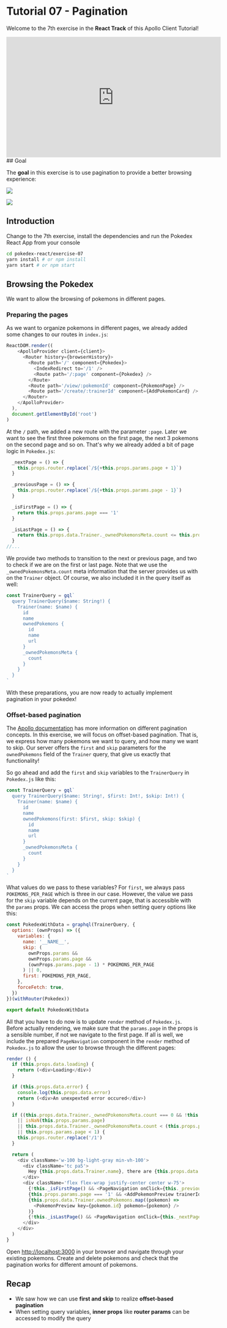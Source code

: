 # Tutorial 07 - Pagination

Welcome to the 7th exercise in the **React Track** of this Apollo Client Tutorial!

<iframe width="560" height="315" src="https://www.youtube.com/embed/xloj6Rh3R54?list=PLn2e1F9Rfr6neWxkWtlTAwshh07-m1p5I" frameborder="0" allowfullscreen></iframe>
## Goal

The **goal** in this exercise is to use pagination to provide a better browsing experience:

![](../images/react-exercise-07-pokedex-01.png)

![](../images/react-exercise-07-pokedex-02.png)


## Introduction

Change to the 7th exercise, install the dependencies and run the Pokedex React App from your console

```sh
cd pokedex-react/exercise-07
yarn install # or npm install
yarn start # or npm start
```

## Browsing the Pokedex

We want to allow the browsing of pokemons in different pages.

### Preparing the pages

As we want to organize pokemons in different pages, we already added some changes to our routes in `index.js`:

```js
ReactDOM.render((
    <ApolloProvider client={client}>
      <Router history={browserHistory}>
        <Route path='/' component={Pokedex}>
          <IndexRedirect to='/1' />
          <Route path='/:page' component={Pokedex} />
        </Route>
        <Route path='/view/:pokemonId' component={PokemonPage} />
        <Route path='/create/:trainerId' component={AddPokemonCard} />
      </Router>
    </ApolloProvider>
  ),
  document.getElementById('root')
)
```

At the `/` path, we added a new route with the parameter `:page`. Later we want to see the first three pokemons on the first page, the next 3 pokemons on the second page and so on. That's why we already added a bit of page logic in `Pokedex.js`:

```js
  _nextPage = () => {
    this.props.router.replace(`/${+this.props.params.page + 1}`)
  }

  _previousPage = () => {
    this.props.router.replace(`/${+this.props.params.page - 1}`)
  }

  _isFirstPage = () => {
    return this.props.params.page === '1'
  }

  _isLastPage = () => {
    return this.props.data.Trainer._ownedPokemonsMeta.count <= this.props.params.page * POKEMONS_PER_PAGE
  }
//...
```

We provide two methods to transition to the next or previous page, and two to check if we are on the first or last page.
Note that we use the `_ownedPokemonsMeta.count` meta information that the server provides us with on the `Trainer` object.
Of course, we also included it in the query itself as well:

```js
const TrainerQuery = gql`
  query TrainerQuery($name: String!) {
    Trainer(name: $name) {
      id
      name
      ownedPokemons {
        id
        name
        url
      }
      _ownedPokemonsMeta {
        count
      }
    }
  }
`
```

With these preparations, you are now ready to actually implement pagination in your pokedex!

### Offset-based pagination

The [Apollo documentation](http://dev.apollodata.com/react/pagination.html) has more information on different pagination concepts. In this exercise, we will focus on offset-based pagination. That is, we express how many pokemons we want to query, and how many we want to skip.
Our server offers the `first` and `skip` parameters for the `ownedPokemons` field of the `Trainer` query, that give us exactly that functionality!

So go ahead and add the `first` and `skip` variables to the `TrainerQuery` in `Pokedex.js` like this:

```js@src/components/Pokedex.js
const TrainerQuery = gql`
  query TrainerQuery($name: String!, $first: Int!, $skip: Int!) {
    Trainer(name: $name) {
      id
      name
      ownedPokemons(first: $first, skip: $skip) {
        id
        name
        url
      }
      _ownedPokemonsMeta {
        count
      }
    }
  }
`
```

What values do we pass to these variables? For `first`, we always pass `POKEMONS_PER_PAGE` which is three in our case. However, the value we pass for the `skip` variable depends on the current page, that is accessible with the `params` props. We can access the props when setting query options like this:

```js@src/components/Pokedex.js
const PokedexWithData = graphql(TrainerQuery, {
  options: (ownProps) => ({
    variables: {
      name: '__NAME__',
      skip: (
        ownProps.params &&
        ownProps.params.page &&
        (ownProps.params.page - 1) * POKEMONS_PER_PAGE
      ) || 0,
      first: POKEMONS_PER_PAGE,
    },
    forceFetch: true,
  })
})(withRouter(Pokedex))

export default PokedexWithData
```

All that you have to do now is to update `render` method of `Pokedex.js`. Before actually rendering, we make sure that the `params.page` in the props is a sensible number, if not we navigate to the first page. If all is well, we include the prepared `PageNavigation` component in the `render` method of `Pokedex.js` to allow the user to browse through the different pages:

```js@src/components/Pokedex.js
render () {
  if (this.props.data.loading) {
    return (<div>Loading</div>)
  }

  if (this.props.data.error) {
    console.log(this.props.data.error)
    return (<div>An unexpexted error occured</div>)
  }

  if ((this.props.data.Trainer._ownedPokemonsMeta.count === 0 && !this._isFirstPage())
    || isNaN(this.props.params.page)
    || this.props.data.Trainer._ownedPokemonsMeta.count < (this.props.params.page - 1) * POKEMONS_PER_PAGE
    || this.props.params.page < 1) {
    this.props.router.replace('/1')
  }

  return (
    <div className='w-100 bg-light-gray min-vh-100'>
      <div className='tc pa5'>
        Hey {this.props.data.Trainer.name}, there are {this.props.data.Trainer._ownedPokemonsMeta.count} Pokemons in your pokedex
      </div>
      <div className='flex flex-wrap justify-center center w-75'>
        {!this._isFirstPage() && <PageNavigation onClick={this._previousPage} isPrevious={true} />}
        {this.props.params.page === '1' && <AddPokemonPreview trainerId={this.props.data.Trainer.id} />}
        {this.props.data.Trainer.ownedPokemons.map((pokemon) =>
          <PokemonPreview key={pokemon.id} pokemon={pokemon} />
        )}
        {!this._isLastPage() && <PageNavigation onClick={this._nextPage} isPrevious={false} />}
      </div>
    </div>
  )
}
```

Open [http://localhost:3000](http://localhost:3000) in your browser and navigate through your existing pokemons. Create and delete pokemons and check that the pagination works for different amount of pokemons.

## Recap

* We saw how we can use **first and skip** to realize **offset-based pagination**
* When setting query variables, **inner props** like **router params** can be accessed to modify the query
